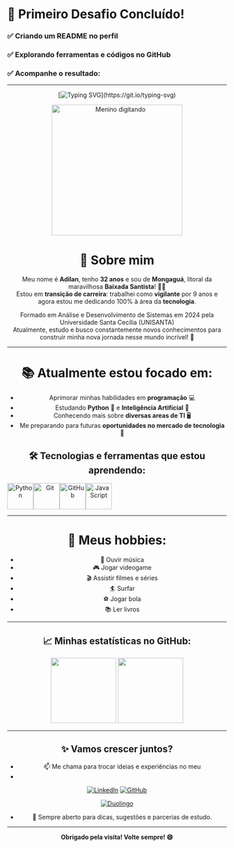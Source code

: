 # 🎉 Primeiro Desafio Concluído!
### ✅ Criando um README no perfil

### ✅ Explorando ferramentas e códigos no GitHub

### ✅ Acompanhe o resultado:
-----------------------------------------------------

<div align="center">

[![Typing SVG](https://readme-typing-svg.demolab.com?font=Fira+Code&weight=600&pause=1000&color=C0C0C0&center=true&vCenter=true&random=false&width=435&lines=%F0%9F%98%84+Sejam+Bem+Vindos+ao+meu+Mundo!)](https://git.io/typing-svg)
</div>

<div align="center">

<div align="center">
  <img src="https://user-images.githubusercontent.com/74038190/216644497-1951db19-8f3d-4e44-ac08-8e9d7e0d94a7.gif" alt="Menino digitando" width="300" />
</div>


# 💬 Sobre mim

Meu nome é **Adilan**, tenho **32 anos** e sou de **Mongaguá**, litoral da maravilhosa **Baixada Santista**! 🌊🌴  
Estou em **transição de carreira**: trabalhei como **vigilante** por 9 anos e agora estou me dedicando 100% à área da **tecnologia**.

Formado em Análise e Desenvolvimento de Sistemas em 2024 pela Universidade Santa Cecília (UNISANTA)  
Atualmente, estudo e busco constantemente novos conhecimentos para construir minha nova jornada nesse mundo incrível! 🚀

---

# 📚 Atualmente estou focado em:

- Aprimorar minhas habilidades em **programação** 💻
- Estudando **Python** 🐍 e **Inteligência Artificial** 🤖
- Conhecendo mais sobre **diversas areas de TI** 🖥️
- Me preparando para futuras **oportunidades no mercado de tecnologia** 🌟

## 🛠️ Tecnologias e ferramentas que estou aprendendo:

<div style="display: flex; align-items: center;">
  <img src="https://cdn.jsdelivr.net/gh/devicons/devicon/icons/python/python-original.svg" width="60" alt="Python" />
  <img src="https://cdn.jsdelivr.net/gh/devicons/devicon@latest/icons/git/git-original-wordmark.svg" width="60" alt="Git" />
  <img src="https://cdn.jsdelivr.net/gh/devicons/devicon@latest/icons/github/github-original-wordmark.svg" width="60" alt="GitHub" />
  <img src="https://cdn.jsdelivr.net/gh/devicons/devicon@latest/icons/javascript/javascript-original.svg" width="60" alt="JavaScript" />
 
</div>

---

# 🎯 Meus hobbies:

- 🎵 Ouvir música
- 🎮 Jogar videogame
- 🎬 Assistir filmes e séries
- 🏄 Surfar
- ⚽ Jogar bola
- 📚 Ler livros

---

## 📈 Minhas estatísticas no GitHub:

<div align="center">
  <img height="150em" src="https://github-readme-stats.vercel.app/api?username=adilanlf&show_icons=true&theme=dark&include_all_commits=true&count_private=true"/>
  <img height="150em" src="https://github-readme-stats.vercel.app/api/top-langs/?username=adilanlf&layout=compact&langs_count=7&theme=dark"/>
</div>

---

## ✨ Vamos crescer juntos?

- 📫 Me chama para trocar ideias e experiências no meu
-  
[![LinkedIn](https://img.shields.io/badge/LinkedIn-000000?style=for-the-badge&logo=linkedin&logoColor=8250df)](https://www.linkedin.com/in/adilan-costa-62173434b/)  [![GitHub](https://img.shields.io/badge/GitHub-000000?style=for-the-badge&logo=github&logoColor=8250df)](https://github.com/adilanlf)

[![Duolingo](https://img.shields.io/badge/Duolingo-%234DC730.svg?style=for-the-badge&logo=Duolingo&logoColor=white)](https://www.duolingo.com/profile/AdilanCost)

- 💬 Sempre aberto para dicas, sugestões e parcerias de estudo.

---

<div align="center">
  <strong>Obrigado pela visita! Volte sempre! 😄</strong>
</div>
